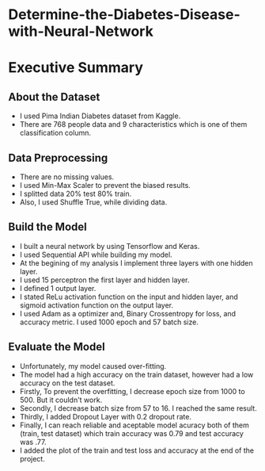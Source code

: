 # Determine-the-Diabetes-Disease-with-Neural-Network
# Executive Summary  
## About the Dataset      

* I used Pima Indian Diabetes dataset from Kaggle.      
* There are 768 people data and 9 characteristics which is one of them classification column.   

## Data Preprocessing      

* There are no missing values.      
* I used Min-Max Scaler to prevent the biased results.      
* I splitted data 20% test 80% train.      
* Also, I used Shuffle True, while dividing data.   

## Build the Model      

* I built a neural network by using Tensorflow and Keras.     
* I used Sequential API while building my model.     
* At the begining of my analysis I implement three layers with one hidden layer.      
* I used 15 perceptron the first layer and hidden layer.      
* I defined 1 output layer.      
* I stated ReLu activation function on the input and hidden layer, and sigmoid activation function on the output layer.      
* I used Adam as a optimizer and, Binary Crossentropy for loss, and accuracy metric. I used 1000 epoch and 57 batch size.  

## Evaluate the Model     

* Unfortunately, my model caused over-fitting.      
* The model had a high accuracy on the train dataset, however had a low accuracy on the test dataset.     
* Firstly, To prevent the overfitting, I decrease epoch size from 1000 to 500. But it couldn't work.     
* Secondly, I decrease batch size  from 57 to 16. I reached the same result.     
* Thirdly, I added Dropout Layer with 0.2 dropout rate.     
* Finally, I can reach reliable and aceptable model acuracy both of them (train, test dataset) which train accuracy was 0.79 and test accuracy was .77.     
* I added the plot of the train and test loss and accuracy at the end of the project.
